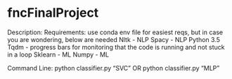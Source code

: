 # fncFinalProject

Description:
Requirements: use conda env file for easiest reqs, but in case you are wondering, below are needed
Nltk - NLP
Spacy - NLP
Python 3.5
Tqdm - progress bars for monitoring that the code is running and not stuck in a loop
Sklearn - ML
Numpy - ML
	
Command Line: 	python classifier.py “SVC” OR
		python classifier.py “MLP”
